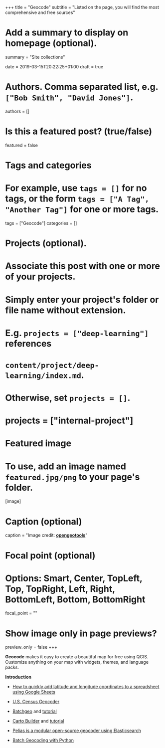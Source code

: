 +++
title = "Geocode"
subtitle = "Listed on the page, you will find the most comprehensive and free sources"

# Add a summary to display on homepage (optional).
summary = "Site collections"

date = 2019-03-15T20:22:25+01:00
draft = true

# Authors. Comma separated list, e.g. `["Bob Smith", "David Jones"]`.
authors = []

# Is this a featured post? (true/false)
featured = false

# Tags and categories
# For example, use `tags = []` for no tags, or the form `tags = ["A Tag", "Another Tag"]` for one or more tags.
tags = ["Geocode"]
categories = []

# Projects (optional).
#   Associate this post with one or more of your projects.
#   Simply enter your project's folder or file name without extension.
#   E.g. `projects = ["deep-learning"]` references
#   `content/project/deep-learning/index.md`.
#   Otherwise, set `projects = []`.
# projects = ["internal-project"]

# Featured image
# To use, add an image named `featured.jpg/png` to your page's folder.
[image]
  # Caption (optional)
  caption = "Image credit: [**opengeotools**](http://www.opengeotools.com/index.php)"


  # Focal point (optional)
  # Options: Smart, Center, TopLeft, Top, TopRight, Left, Right, BottomLeft, Bottom, BottomRight
  focal_point = ""

  # Show image only in page previews?
  preview_only = false
+++

**Geocode** makes it easy to create a beautiful map for free using QGIS. Customize anything on your map with widgets, themes, and language packs.

**Introduction**


- [How to quickly add latitude and longitude coordinates to a spreadsheet using Google Sheets](https://www.gislounge.com/populate-cell-zip-code-based-address-google-sheets/)




- [U.S. Census Geocoder](https://geocoding.geo.census.gov/)

- [Batchgeo](https://batchgeo.com/) and [tutorial](https://datavizforall.org/batchgeo)
- [Carto Builder](https://carto.com/) and [tutorial](https://datavizforall.org/carto)
- [Pelias is a modular open-source geocoder using Elasticsearch](https://github.com/pelias/pelias/)
- [Batch Geocoding with Python](https://janakiev.com/blog/geocoding-in-python/)
